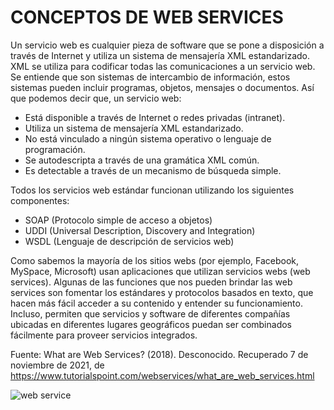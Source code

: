 # CONCEPTOS DE WEB SERVICES
Un servicio web es cualquier pieza de software que se pone a disposición a través de Internet y utiliza un sistema de mensajería XML estandarizado. XML se utiliza para codificar todas las comunicaciones a un servicio web. Se entiende que son sistemas de intercambio de información, estos sistemas pueden incluir programas, objetos, mensajes o documentos. Así que podemos decir que, un servicio web:
* Está disponible a través de Internet o redes privadas (intranet).
* Utiliza un sistema de mensajería XML estandarizado.
* No está vinculado a ningún sistema operativo o lenguaje de programación.
* Se autodescripta a través de una gramática XML común.
* Es detectable a través de un mecanismo de búsqueda simple.

Todos los servicios web estándar funcionan utilizando los siguientes componentes:
* SOAP (Protocolo simple de acceso a objetos)
* UDDI (Universal Description, Discovery and Integration)
* WSDL (Lenguaje de descripción de servicios web)

Como sabemos la mayoría de los sitios webs (por ejemplo, Facebook, MySpace, Microsoft) usan aplicaciones que utilizan servicios webs (web services). Algunas de las funciones que nos pueden brindar las web services son fomentar los estándares y protocolos basados en texto, que hacen más fácil acceder a su contenido y entender su funcionamiento. Incluso, permiten que servicios y software de diferentes compañías ubicadas en diferentes lugares geográficos puedan ser combinados fácilmente para proveer servicios integrados.

Fuente: What are Web Services? (2018). Desconocido. Recuperado 7 de noviembre de 2021, de https://www.tutorialspoint.com/webservices/what_are_web_services.html 

![web service](https://user-images.githubusercontent.com/50895566/140667459-ed004156-36ea-45be-ab50-49fa89d732e5.jpg)
